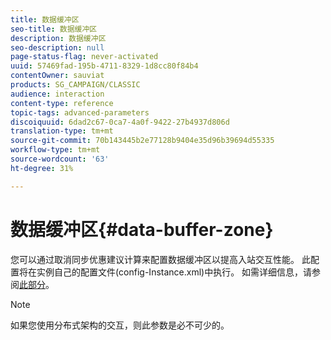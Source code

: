 ```yaml
---
title: 数据缓冲区
seo-title: 数据缓冲区
description: 数据缓冲区
seo-description: null
page-status-flag: never-activated
uuid: 57469fad-195b-4711-8329-1d8cc80f84b4
contentOwner: sauviat
products: SG_CAMPAIGN/CLASSIC
audience: interaction
content-type: reference
topic-tags: advanced-parameters
discoiquuid: 6dad2c67-0ca7-4a0f-9422-27b4937d806d
translation-type: tm+mt
source-git-commit: 70b143445b2e77128b9404e35d96b39694d55335
workflow-type: tm+mt
source-wordcount: '63'
ht-degree: 31%

---
```



# 数据缓冲区{#data-buffer-zone}

您可以通过取消同步优惠建议计算来配置数据缓冲区以提高入站交互性能。 此配置将在实例自己的配置文件(config-Instance.xml)中执行。 如需详细信息，请参阅[此部分](../../installation/using/interaction---data-buffer.md)。

>[!NOTE]
>
>如果您使用分布式架构的交互，则此参数是必不可少的。


